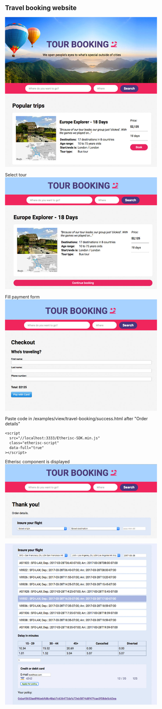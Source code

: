 ## Travel booking website
![](/docs/img/case1-step1.jpg)

Select tour
![](/docs/img/case1-step2.jpg)

Fill payment form
![](/docs/img/case1-step3.jpg)

Paste code in /examples/view/travel-booking/success.html after "Order details"
```
<script
  src="//localhost:3333/Etherisc-SDK.min.js"
  class="etherisc-script"
  data-full="true"
></script>
```

Etherisc component is displayed
![](/docs/img/case1-step4.jpg)

![](/docs/img/case1-step5.jpg)
